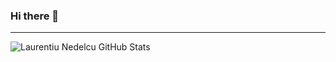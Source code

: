 ### Hi there 👋

<!--
**laurentiuNedelcu/laurentiuNedelcu** is a ✨ _special_ ✨ repository because its `README.md` (this file) appears on your GitHub profile.

Here are some ideas to get you started:

- 🔭 I’m currently working on ...
- 🌱 I’m currently learning ...
- 👯 I’m looking to collaborate on ...
- 🤔 I’m looking for help with ...
- 💬 Ask me about ...
- 📫 How to reach me: ...
- 😄 Pronouns: ...
- ⚡ Fun fact: ...
-->

---
<img align="left" alt="Laurentiu Nedelcu GitHub Stats" src="https://github-readme-stats.vercel.app/api?username=laurentiuNedelcu&show_icons=true&hide_border=true">
